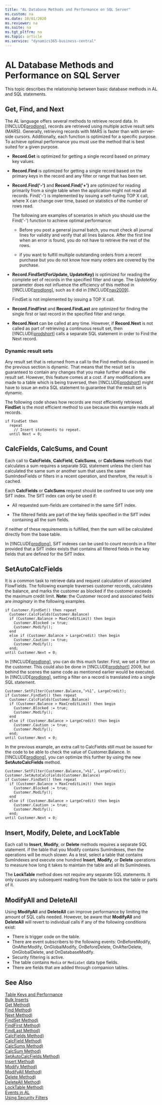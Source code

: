 ```yaml
---
title: "AL Database Methods and Performance on SQL Server"
ms.custom: na
ms.date: 10/01/2020
ms.reviewer: na
ms.suite: na
ms.tgt_pltfrm: na
ms.topic: article
ms.service: "dynamics365-business-central"
---
```


# AL Database Methods and Performance on SQL Server

This topic describes the relationship between basic database methods in AL and SQL statements.  
  
## Get, Find, and Next  

The AL language offers several methods to retrieve record data. In [!INCLUDE[prodlong](../developer/includes/prodlong.md)], records are retrieved using multiple active result sets (MARS). Generally, retrieving records with MARS is faster than with server-side cursors. Additionally, each function is optimized for a specific purpose. To achieve optimal performance you must use the method that is best suited for a given purpose.  
  
- **Record.Get** is optimized for getting a single record based on primary key values.  
  
- **Record.Find** is optimized for getting a single record based on the primary keys in the record and any filter or range that has been set.  
  
- **Record.Find('-')** and **Record.Find('+')** are optimized for reading primarily from a single table when the application might not read all records. Find('-') is implemented by issuing a self-tuning TOP X call, where X can change over time, based on statistics of the number of rows read.  
  
     The following are examples of scenarios in which you should use the Find('-') function to achieve optimal performance:  
  
    - Before you post a general journal batch, you must check all journal lines for validity and verify that all lines balance. After the first line when an error is found, you do not have to retrieve the rest of the rows.  
  
    - if you want to fulfill multiple outstanding orders from a recent purchase but you do not know how many orders are covered by the purchase.  
  
- **Record.FindSet(ForUpdate, UpdateKey)** is optimized for reading the complete set of records in the specified filter and range. The *UpdateKey* parameter does not influence the efficiency of this method in [!INCLUDE[prodlong](../developer/includes/prodlong.md)], such as it did in [!INCLUDE[nav2009](../developer/includes/nav2009_md.md)].  
  
     FindSet is not implemented by issuing a TOP X call.  
  
- **Record.FindFirst** and **Record.FindLast** are optimized for finding the single first or last record in the specified filter and range.  
  
- **Record.Next** can be called at any time. However, if **Record.Next** is not called as part of retrieving a continuous result set, then [!INCLUDE[prodshort](../developer/includes/prodshort.md)] calls a separate SQL statement in order to Find the Next record.  
  
### Dynamic result sets  

Any result set that is returned from a call to the Find methods discussed in the previous section is dynamic. That means that the result set is guaranteed to contain any changes that you make further ahead in the result set. However, this feature comes at a cost. if any modifications are made to a table which is being traversed, then [!INCLUDE[prodshort](../developer/includes/prodshort.md)] might have to issue an extra SQL statement to guarantee that the result set is dynamic.  
  
The following code shows how records are most efficiently retrieved. **FindSet** is the most efficient method to use because this example reads all records.  
  
```  
if FindSet then  
  repeat  
    // Insert statements to repeat.  
  until Next = 0;  
```  
  
## <a name="calc"></a>CalcFields, CalcSums, and Count  

Each call to **CalcFields**, **CalcField**, **CalcSums**, or **CalcSums** methods that calculates a sum requires a separate SQL statement unless the client has calculated the same sum or another sum that uses the same SumIndexFields or filters in a recent operation, and therefore, the result is cached.  
  
Each **CalcFields** or **CalcSums** request should be confined to use only one SifT index. The SifT index can only be used if:  
  
- All requested sum-fields are contained in the same SifT index.  
  
- The filtered fields are part of the key fields specified in the SifT index containing all the sum fields.  
  
if neither of these requirements is fulfilled, then the sum will be calculated directly from the base table.  
  
In [!INCLUDE[prodlong](../developer/includes/prodlong.md)], SifT indexes can be used to count records in a filter provided that a SifT index exists that contains all filtered fields in the key fields that are defined for the SifT index.  
  
## SetAutoCalcFields  

It is a common task to retrieve data and request calculation of associated FlowFields. The following example traverses customer records, calculates the balance, and marks the customer as blocked if the customer exceeds the maximum credit limit. **Note:** the Customer record and associated fields are *imaginary* in the following examples.  
  
```  
if Customer.FindSet() then repeat  
  Customer.CalcFields(Customer.Balance)  
  if (Customer.Balance > MaxCreditLimit) then begin  
    Customer.Blocked := true;   
    Customer.Modify();  
  end  
  else if (Customer.Balance > LargeCredit) then begin 
    Customer.Caution := true;  
    Customer.Modify();   
  end;   
until Customer.Next = 0;  
```  
  
In [!INCLUDE[prodlong](../developer/includes/prodlong.md)], you can do this much faster. First, we set a filter on the customer. This could also be done in [!INCLUDE[prodshort](../developer/includes/prodshort.md)] 2009, but behind the scenes the same code as mentioned earlier would be executed. In [!INCLUDE[prodlong](../developer/includes/prodlong.md)], setting a filter on a record is translated into a single SQL statement.  
  
```  
Customer.SetFilter(Customer.Balance,’>%1’, LargeCredit);   
if Customer.FindSet() then repeat  
  Customer.CalcFields(Customer.Balance)  
  if (Customer.Balance > MaxCreditLimit) then begin   
    Customer.Blocked := true;   
    Customer.Modify();   
  end   
  else if (Customer.Balance > LargeCredit) then begin   
    Customer.Caution := true;   
    Customer.Modify();   
  end;   
until Customer.Next = 0;   
```  
  
In the previous example, an extra call to CalcFields still must be issued for the code to be able to check the value of Customer.Balance. In [!INCLUDE[prodlong](../developer/includes/prodlong.md)], you can optimize this further by using the new **SetAutoCalcFields** method.  
  
```  
Customer.SetFilter(Customer.Balance,’>%1’, LargeCredit);   
Customer.SetAutoCalcFields(Customer.Balance)   
if Customer.FindSet() then repeat   
  if (Customer.Balance > MaxCreditLimit) then begin   
    Customer.Blocked := true;   
    Customer.Modify();   
  end   
  else if (Customer.Balance > LargeCredit) then begin   
    Customer.Caution := true;   
    Customer.Modify();   
  end;   
until Customer.Next = 0;  
```  
  
## Insert, Modify, Delete, and LockTable

Each call to **Insert**, **Modify**, or **Delete** methods requires a separate SQL statement. if the table that you Modify contains SumIndexes, then the operations will be much slower. As a test, select a table that contains SumIndexes and execute one hundred **Insert**, **Modify**, or **Delete** operations to measure how long it takes to maintain the table and all its SumIndexes.  
  
The **LockTable** method does not require any separate SQL statements. It only causes any subsequent reading from the table to lock the table or parts of it.  

## ModifyAll and DeleteAll

Using **ModifyAll** and **DeleteAll** can improve performance by limiting the amount of SQL calls needed. However, be aware that  **ModifyAll** and **DeleteAll** will revert to individual calls if any of the following conditions exist:

- There is trigger code on the table.
- There are event subscribers to the following events: OnBeforeModify, OnAfterModify, OnGlobalModify, OnBeforeDelete, OnAfterDelete, OnGlobalDelete, and OnDatabaseModify.
- Security filtering is active.
- The table contains `Media` or `MediaSet` data type fields.
- There are fields that are added through companion tables.
  
## See Also  

[Table Keys and Performance](optimize-sql-table-keys-and-performance.md)   
[Bulk Inserts](optimize-sql-bulk-Inserts.md)   
[Get Method)](../developer/methods-auto/record/record-get-method.md)   
[Find Method)](../developer/methods-auto/record/record-Find-method.md)  
[Next Method)](../developer/methods-auto/record/record-Next-method.md)  
[FindSet Method)](../developer/methods-auto/record/record-FindSet-method.md)   
[FindFirst Method)](../developer/methods-auto/record/record-FindFIRST-method.md)   
[FindLast Method)](../developer/methods-auto/record/record-FindLAST-method.md)   
[CalcFields Method)](../developer/methods-auto/record/record-CalcFields-method.md)   
[CalcField Method)](../developer/methods-auto/fieldref/fieldref-CALCFIELD-Method.md)   
[CalcSums Method)](../developer/methods-auto/record/record-CalcSums-method.md)   
[CalcSum Method)](../developer/methods-auto/fieldref/fieldref-CALCSUM-Method.md)   
[SetAutoCalcFields Method)](../developer/methods-auto/record/record-SETAUTOCalcFields-method.md)  
[Insert Method)](../developer/methods-auto/record/record-Insert-method.md)   
[Modify Method)](../developer/methods-auto/record/record-Modify-method.md)  
[ModifyAll Method)](../developer/methods-auto/record/record-ModifyAll-method.md)     
[Delete Method)](../developer/methods-auto/record/record-Delete-method.md)  
[DeleteAll Method)](../developer/methods-auto/record/record-DeleteALL-method.md)   
[LockTable Method)](../developer/methods-auto/record/record-LOCKTABLE-method.md)  
[Events in AL](../developer/devenv-events-in-al.md)  
[Using Security Filters](../security/security-filters.md)